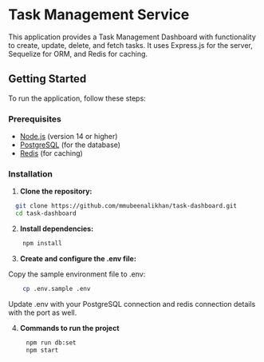 # Task Management Service

This application provides a Task Management Dashboard with functionality to create, update, delete, and fetch tasks. It uses Express.js for the server, Sequelize for ORM, and Redis for caching.

## Getting Started

To run the application, follow these steps:

### Prerequisites

- [Node.js](https://nodejs.org/) (version 14 or higher)
- [PostgreSQL](https://www.postgresql.org/) (for the database)
- [Redis](https://redis.io/) (for caching)

### Installation

1. **Clone the repository:**

```sh
  git clone https://github.com/mmubeenalikhan/task-dashboard.git
  cd task-dashboard
```

2. **Install dependencies:**

```sh
    npm install
```

3. **Create and configure the .env file:**

Copy the sample environment file to .env:

```sh
    cp .env.sample .env
```

Update .env with your PostgreSQL connection and redis connection details with the port as well.

4. **Commands to run the project**

```sh
     npm run db:set
     npm start
```
